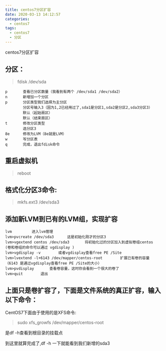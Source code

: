 ```yaml
---
title: centos7分区扩容
date: 2020-03-13 14:12:57
categories:
  - centos7
tags:
  - centos7
  - 分区
---
```


centos7分区扩容
<!--more-->

## 分区： 
>fdisk /dev/sda

```
p		查看已分区数量（我看到有两个 /dev/sda1 /dev/sda2）
n		新增加一个分区
p		分区类型我们选择为主分区 
		分区号输入3（因为1,2已经用过了,sda1是分区1,sda2是分区2,sda3分区3） 
		默认（起始扇区） 
		默认（结束扇区） 
t		修改分区类型 
		选分区3 
8e		修改为LVM（8e就是LVM）
w		写分区表 
q		完成，退出fdisk命令
```

## 重启虚拟机
> reboot

## 格式化分区3命令:
> mkfs.ext3 /dev/sda3

## 添加新LVM到已有的LVM组，实现扩容

```
lvm			进入lvm管理
lvm>pvcreate /dev/sda3		这是初始化刚才的分区3
lvm>vgextend centos /dev/sda3		将初始化过的分区加入到虚拟卷组centos (卷和卷组的命令可以通过 vgdisplay )
lvm>vgdisplay -v		或者vgdisplay查看free PE /Site
lvm>lvextend -l+6143 /dev/mapper/centos-root		扩展已有卷的容量（6143 是通过vgdisplay查看free PE /Site的大小）
lvm>pvdisplay		查看卷容量，这时你会看到一个很大的卷了
lvm>quit		退出
```

## 上面只是卷扩容了，下面是文件系统的真正扩容，输入以下命令：

CentOS7下面由于使用的是XFS命令:

> sudo xfs_growfs /dev/mapper/centos-root

是df -h查看到根目录的挂载点

到这里就算完成了,df -h 一下就能看到我们新增的sda3


